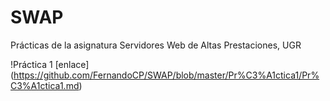 # SWAP
Prácticas de la asignatura Servidores Web de Altas Prestaciones, UGR

!Práctica 1 [enlace] (https://github.com/FernandoCP/SWAP/blob/master/Pr%C3%A1ctica1/Pr%C3%A1ctica1.md)
